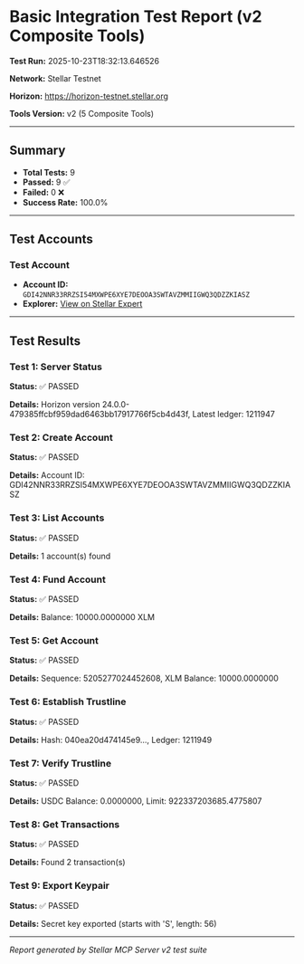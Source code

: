 # Basic Integration Test Report (v2 Composite Tools)

**Test Run:** 2025-10-23T18:32:13.646526

**Network:** Stellar Testnet

**Horizon:** https://horizon-testnet.stellar.org

**Tools Version:** v2 (5 Composite Tools)

---

## Summary

- **Total Tests:** 9
- **Passed:** 9 ✅
- **Failed:** 0 ❌
- **Success Rate:** 100.0%

---

## Test Accounts

### Test Account
- **Account ID:** `GDI42NNR33RRZSI54MXWPE6XYE7DEOOA3SWTAVZMMIIGWQ3QDZZKIASZ`
- **Explorer:** [View on Stellar Expert](https://stellar.expert/explorer/testnet/account/GDI42NNR33RRZSI54MXWPE6XYE7DEOOA3SWTAVZMMIIGWQ3QDZZKIASZ)

---

## Test Results

### Test 1: Server Status

**Status:** ✅ PASSED

**Details:** Horizon version 24.0.0-479385ffcbf959dad6463bb17917766f5cb4d43f, Latest ledger: 1211947


### Test 2: Create Account

**Status:** ✅ PASSED

**Details:** Account ID: GDI42NNR33RRZSI54MXWPE6XYE7DEOOA3SWTAVZMMIIGWQ3QDZZKIASZ


### Test 3: List Accounts

**Status:** ✅ PASSED

**Details:** 1 account(s) found


### Test 4: Fund Account

**Status:** ✅ PASSED

**Details:** Balance: 10000.0000000 XLM


### Test 5: Get Account

**Status:** ✅ PASSED

**Details:** Sequence: 5205277024452608, XLM Balance: 10000.0000000


### Test 6: Establish Trustline

**Status:** ✅ PASSED

**Details:** Hash: 040ea20d474145e9..., Ledger: 1211949


### Test 7: Verify Trustline

**Status:** ✅ PASSED

**Details:** USDC Balance: 0.0000000, Limit: 922337203685.4775807


### Test 8: Get Transactions

**Status:** ✅ PASSED

**Details:** Found 2 transaction(s)


### Test 9: Export Keypair

**Status:** ✅ PASSED

**Details:** Secret key exported (starts with 'S', length: 56)


---


*Report generated by Stellar MCP Server v2 test suite*